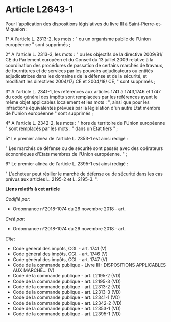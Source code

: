 # Article L2643-1

Pour l'application des dispositions législatives du livre III à Saint-Pierre-et-Miquelon : 

1° A l'article L. 2313-2, les mots : " ou un organisme public de l'Union européenne " sont supprimés ; 

2° A l'article L. 2313-3, les mots : " ou les objectifs de la directive 2009/81/ CE du Parlement européen et du Conseil du 13
juillet 2009 relative à la coordination des procédures de passation de certains marchés de travaux, de fournitures et de
services par les pouvoirs adjudicateurs ou entités adjudicatrices dans les domaines de la défense et de la sécurité, et
modifiant les directives 2004/17/ CE et 2004/18/ CE, " sont supprimés ; 

3° A l'article L. 2341-1, les références aux articles 1741 à 1743,1746 et 1747 du code général des impôts sont remplacées par
les références ayant le même objet applicables localement et les mots : ", ainsi que pour les infractions équivalentes
prévues par la législation d'un autre Etat membre de l'Union européenne " sont supprimés ; 

4° A l'article L. 2342-2, les mots : " hors du territoire de l'Union européenne " sont remplacés par les mots : " dans un
Etat tiers " ; 

5° Le premier alinéa de l'article L. 2353-1 est ainsi rédigé : 

" Les marchés de défense ou de sécurité sont passés avec des opérateurs économiques d'Etats membres de l'Union européenne.
" ; 

6° Le premier alinéa de l'article L. 2395-1 est ainsi rédigé : 

" L'acheteur peut résilier le marché de défense ou de sécurité dans les cas prévus aux articles L. 2195-2 et L. 2195-3. ".

**Liens relatifs à cet article**

_Codifié par_:

  - Ordonnance n°2018-1074 du 26 novembre 2018 - art.

_Créé par_:

  - Ordonnance n°2018-1074 du 26 novembre 2018 - art.

_Cite_:

  - Code général des impôts, CGI. - art. 1741 (V)
  - Code général des impôts, CGI. - art. 1746 (V)
  - Code général des impôts, CGI. - art. 1747 (V)
  - Code de la commande publique -  Livre III : DISPOSITIONS APPLICABLES AUX MARCHÉ... (V)
  - Code de la commande publique - art. L2195-2 (VD)
  - Code de la commande publique - art. L2195-3 (VD)
  - Code de la commande publique - art. L2313-2 (VD)
  - Code de la commande publique - art. L2313-3 (VD)
  - Code de la commande publique - art. L2341-1 (VD)
  - Code de la commande publique - art. L2342-2 (VD)
  - Code de la commande publique - art. L2353-1 (VD)
  - Code de la commande publique - art. L2395-1 (VD)
